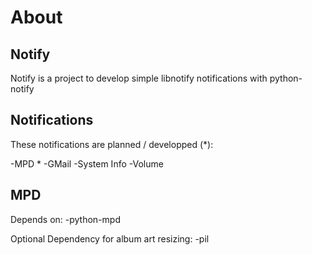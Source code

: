 About
=====

Notify
------

Notify is a project to develop simple libnotify notifications with python-notify

Notifications
-------------

These notifications are planned / developped (*):

-MPD *
-GMail
-System Info
-Volume


MPD
---

Depends on:
-python-mpd

Optional Dependency for album art resizing:
-pil
